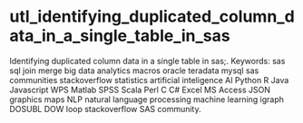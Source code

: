 # utl_identifying_duplicated_column_data_in_a_single_table_in_sas
Identifying duplicated column data in a single table in sas;.  Keywords: sas sql join merge big data analytics macros oracle teradata mysql sas communities stackoverflow statistics artificial inteligence AI Python R Java Javascript WPS Matlab SPSS Scala Perl C C# Excel MS Access JSON graphics maps NLP natural language processing machine learning igraph DOSUBL DOW loop stackoverflow SAS community.
